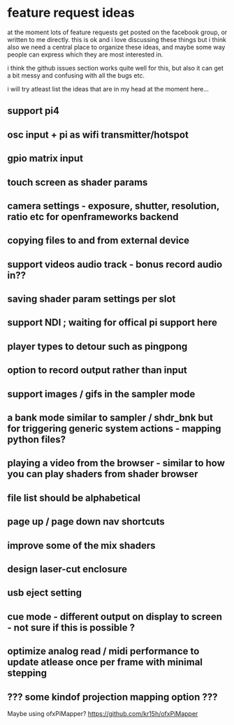 # feature request ideas

at the moment lots of feature requests get posted on the facebook group, or written to me directly. this is ok and i love discussing these things but i think also we need a central place to organize these ideas, and maybe some way people can express which they are most interested in.

i think the github issues section works quite well for this, but also it can get a bit messy and confusing with all the bugs etc.

i will try atleast list the ideas that are in my head at the moment here...


## support pi4
## osc input + pi as wifi transmitter/hotspot
## gpio matrix input
## touch screen as shader params
## camera settings - exposure, shutter, resolution, ratio etc for openframeworks backend
## copying files to and from external device
## support videos audio track - bonus record audio in??
## saving shader param settings per slot
## support NDI ; waiting for offical pi support here
## player types to detour such as pingpong
## option to record output rather than input
## support images / gifs in the sampler mode
## a bank mode similar to sampler / shdr_bnk but for triggering generic system actions - mapping python files?
## playing a video from the browser - similar to how you can play shaders from shader browser
## file list should be alphabetical
## page up / page down nav shortcuts
## improve some of the mix shaders
## design laser-cut enclosure
## usb eject setting
## cue mode - different output on display to screen - not sure if this is possible ?
## optimize analog read / midi performance to update atlease once per frame with minimal stepping
## ??? some kindof projection mapping option ???
Maybe using ofxPiMapper? https://github.com/kr15h/ofxPiMapper

